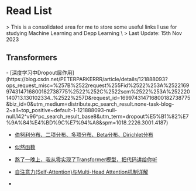 <h1>Read List</h1>
> This is a consolidated area for me to store some useful links I use for studying Machine Learning and Depp Learning \
> Last Update: 15th Nov 2023
<h2>Transformers</h2>
- [深度学习中Dropout层作用](https://blog.csdn.net/PETERPARKERRR/article/details/121888093?ops_request_misc=%257B%2522request%255Fid%2522%253A%2522169974314716800182738775%2522%252C%2522scm%2522%253A%252220140713.130102334..%2522%257D&request_id=169974314716800182738775&biz_id=0&utm_medium=distribute.pc_search_result.none-task-blog-2~all~top_positive~default-1-121888093-null-null.142^v96^pc_search_result_base8&utm_term=dropout%E5%B1%82%E7%9A%84%E4%BD%9C%E7%94%A8&spm=1018.2226.3001.4187)

- [伯努利分布、二项分布、多项分布、Beta分布、Dirichlet分布](https://blog.csdn.net/kingzone_2008/article/details/80584743?ops_request_misc=%257B%2522request%255Fid%2522%253A%2522169974323916800184190392%2522%252C%2522scm%2522%253A%252220140713.130102334..%2522%257D&request_id=169974323916800184190392&biz_id=0&utm_medium=distribute.pc_search_result.none-task-blog-2~all~top_positive~default-1-80584743-null-null.142^v96^pc_search_result_base8&utm_term=%E4%BC%AF%E5%8A%AA%E5%88%A9%E5%88%86%E5%B8%83&spm=1018.2226.3001.4187)

- [似然函数](https://blog.csdn.net/yzy_1996/article/details/89139203?ops_request_misc=%257B%2522request%255Fid%2522%253A%2522169974346616800227476744%2522%252C%2522scm%2522%253A%252220140713.130102334..%2522%257D&request_id=169974346616800227476744&biz_id=0&utm_medium=distribute.pc_search_result.none-task-blog-2~all~top_positive~default-1-89139203-null-null.142^v96^pc_search_result_base8&utm_term=%E4%BC%BC%E7%84%B6%E5%87%BD%E6%95%B0&spm=1018.2226.3001.4187)

- [熬了一晚上，我从零实现了Transformer模型，把代码讲给你听](https://blog.csdn.net/qq_33431368/article/details/121433588?ops_request_misc=%257B%2522request%255Fid%2522%253A%2522169974156216800192295290%2522%252C%2522scm%2522%253A%252220140713.130102334.pc%255Fall.%2522%257D&request_id=169974156216800192295290&biz_id=0&utm_medium=distribute.pc_search_result.none-task-blog-2~all~first_rank_ecpm_v1~rank_v31_ecpm-2-121433588-null-null.142^v96^pc_search_result_base8&utm_term=mutihead%20forward&spm=1018.2226.3001.4187)

- [自注意力(Self-Attention)与Multi-Head Attention机制详解](https://blog.csdn.net/weixin_60737527/article/details/127141542?ops_request_misc=%257B%2522request%255Fid%2522%253A%2522169982075416800182718622%2522%252C%2522scm%2522%253A%252220140713.130102334..%2522%257D&request_id=169982075416800182718622&biz_id=0&utm_medium=distribute.pc_search_result.none-task-blog-2~all~top_click~default-1-127141542-null-null.142^v96^pc_search_result_base8&utm_term=multi-head%20self%20attention&spm=1018.2226.3001.4187)

- 
